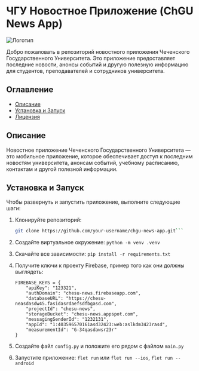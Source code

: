 # ЧГУ Новостное Приложение (ChGU News App)

![Логотип](https://static.tildacdn.com/tild6230-3664-4432-b863-353833663132/__.png)

Добро пожаловать в репозиторий новостного приложения Чеченского Государственного Университета. Это приложение предоставляет последние новости, анонсы событий и другую полезную информацию для студентов, преподавателей и сотрудников университета.

## Оглавление
- [Описание](#описание)
- [Установка и Запуск](#установка-и-запуск)
- [Лицензия](#лицензия)

## Описание

Новостное приложение Чеченского Государственного Университета — это мобильное приложение, которое обеспечивает доступ к последним новостям университета, анонсам событий, учебному расписанию, контактам и другой полезной информации.

## Установка и Запуск

Чтобы развернуть и запустить приложение, выполните следующие шаги:

1. Клонируйте репозиторий:
   ```bash
   git clone https://github.com/your-username/chgu-news-app.git```
2. Создайте виртуальное окружение:
  ```python -m venv .venv```
3. Скачайте все зависимости:
  ```pip install -r requirements.txt```
4. Получите ключи к проекту Firebase, пример того как они должны выглядеть:
    ```
    FIREBASE_KEYS = {
        "apiKey": "123321",
        "authDomain": "chesu-news.firebaseapp.com",
        "databaseURL": "https://chesu-neasdasdw45.fasidasrdaefsdfbgasd.com",
        "projectId": "chesu-news",
        "storageBucket": "chesu-news.appspot.com",
        "messagingSenderId": "1232131",
        "appId": "1:403596570161asd32423:web:aslkdm3423rasd",
        "measurementId": "G-34qasdawsr23r"
    }
5. Создайте файл ```config.py``` и положите его рядом с файлом ```main.py```

6. Запустите приложение:
  ```flet run``` или ```flet run --ios```, ```flet run --android ```


